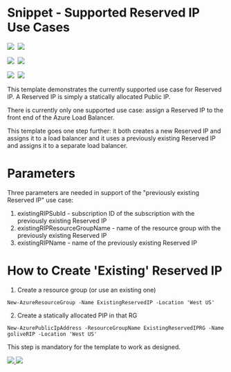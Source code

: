 # Snippet - Supported Reserved IP Use Cases

<IMG SRC="https://azbotstorage.blob.core.windows.net/badges/201-reserved-ip/PublicLastTestDate.svg" />&nbsp;
<IMG SRC="https://azbotstorage.blob.core.windows.net/badges/201-reserved-ip/PublicDeployment.svg" />&nbsp;

<IMG SRC="https://azbotstorage.blob.core.windows.net/badges/201-reserved-ip/FairfaxLastTestDate.svg" />&nbsp;
<IMG SRC="https://azbotstorage.blob.core.windows.net/badges/201-reserved-ip/FairfaxDeployment.svg" />&nbsp;

<IMG SRC="https://azbotstorage.blob.core.windows.net/badges/201-reserved-ip/BestPracticeResult.svg" />&nbsp;
<IMG SRC="https://azbotstorage.blob.core.windows.net/badges/201-reserved-ip/CredScanResult.svg" />&nbsp;

This template demonstrates the currently supported use case for Reserved IP.  A Reserved IP is simply a statically allocated Public IP.  

There is currently only one supported use case: assign a Reserved IP to the front end of the Azure Load Balancer.  

This template goes one step further: it both creates a new Reserved IP and assigns it to a load balancer and it uses a previously existing Reserved IP and assigns it to a separate load balancer.

# Parameters

Three parameters are needed in support of the "previously existing Reserved IP" use case:

1. existingRIPSubId - subscription ID of the subscription with the previously existing Reserved IP
2. existingRIPResourceGroupName - name of the resource group with the previously existing Reserved IP
3. existingRIPName - name of the previously existing Reserved IP

# How to Create 'Existing' Reserved IP

1. Create a resource group (or use an existing one)

`New-AzureResourceGroup -Name ExistingReservedIP -Location 'West US'`

2. Create a statically allocated PIP in that RG

`New-AzurePublicIpAddress -ResourceGroupName ExistingReservedIPRG -Name goliveRIP -Location 'West US'`  

This step is mandatory for the template to work as designed.

<a href="https://portal.azure.com/#create/Microsoft.Template/uri/https%3A%2F%2Fraw.githubusercontent.com%2FAzure%2Fazure-quickstart-templates%2Fmaster%2F201-reserved-ip%2Fazuredeploy.json" target="_blank">
    <img src="http://azuredeploy.net/deploybutton.png"/>
</a>
<a href="http://armviz.io/#/?load=https%3A%2F%2Fraw.githubusercontent.com%2FAzure%2Fazure-quickstart-templates%2Fmaster%2F201-reserved-ip%2Fazuredeploy.json" target="_blank">
    <img src="http://armviz.io/visualizebutton.png"/>
</a>
